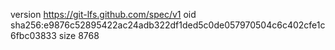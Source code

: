 version https://git-lfs.github.com/spec/v1
oid sha256:e9876c52895422ac24adb322df1ded5c0de057970504c6c402cfe1c6fbc03833
size 8768
